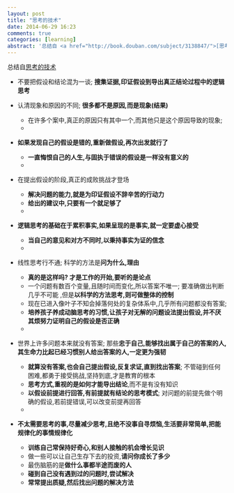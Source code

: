 ```yaml
---
layout: post
title: "思考的技术"
date: 2014-06-29 16:23
comments: true
categories: [learning]
abstract: '总结自 <a href="http://book.douban.com/subject/3138847/">[思考的技术]</a>'
---
```

总结自[思考的技术](http://book.douban.com/subject/3138847/)

* 不要把假设和结论混为一谈; **搜集证据,印证假设到导出真正结论过程中的逻辑思考**
  
* 认清现象和原因的不同; **很多都不是原因,而是现象(结果)**
  * 在许多个案中,真正的原因只有其中一个,而其他只是这个原因导致的现象;
  * 
  
* **如果发现自己的假设是错的,重新做假设,再次出发就行了**
  * **一直悔恨自己的人生,与固执于错误的假设是一样没有意义的**
  * 
  
* 在提出假设的阶段,真正的成败挑战才登场
  * **解决问题的能力,就是为印证假设不辞辛苦的行动力**
  * **给出的建议中,只要有一个就足够了**
  * 
  
* **逻辑思考的基础在于累积事实,如果呈现的是事实,就一定要虚心接受**
  * **当自己的意见和对方不同时,以秉持事实为证的信念**
  * 
  
* 线性思考行不通; 科学的方法是**问为什么,理由**
  * **真的是这样吗? 才是工作的开始,要听的是论点**
  * 一个问题有数百个变量,且随时间而变化,所以答案不唯一; 要准确做出判断
    几乎不可能 ,但是**以科学的方法思考,则可做整体的控制**
  * 现在已进入像叶子不知会掉落何处的复杂体系中,几乎所有问题都没有答案;
  * **培养孩子养成动脑思考的习惯,让孩子对无解的问题设法提出假设,并不厌其烦努力证明自己的假设是否正确**
  * 
    
*  世界上许多问题本来就没有答案; 那些**忠于自己,能够找出属于自己的答案的人,其生命力比起已经习惯别人给出答案的人,一定更为强韧**
   * **就算没有答案,也会自己提出假设,反复求证,直到找出答案**; 不管碰到任何
     困难,都勇于接受挑战,坚持到底,才是教育的根本
   * **思考方式,重视的是如何才能导出结论**,而不是有没有知识
   * **以假设前提进行回答,有前提就有结论的思考模式**; 对问题的前提先做个明
     确的假设,若前提错误,可以改变前提再回答
   *   
     
*  **不太需要思考的事,尽量减少思考,且绝不没事自寻烦恼,生活要非常简单,把能规律化的事情规律化**
   * **训练自己常保持好奇心,和别人接触的机会增长见识**
   * 做一些可以让自己生存下去的投资,**请问你成长了多少**
   * 最伤脑筋的是**做什么事都半途而废的人**
   * **碰到自己没有遇到过的问题时,尝试解决**
   * **常常提出质疑,然后找出问题的解决方法**
